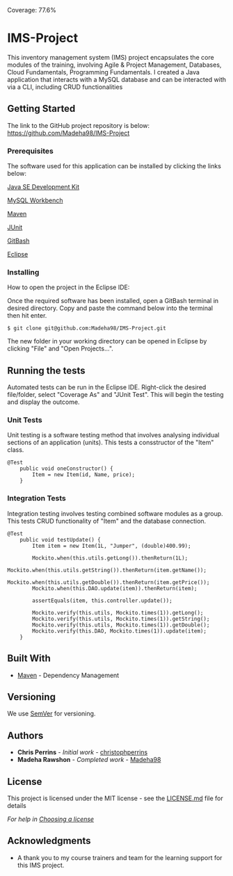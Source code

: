 Coverage: 77.6%
# IMS-Project

This inventory management system (IMS) project encapsulates the core modules of the training, involving Agile & Project Management, Databases, Cloud Fundamentals, Programming Fundamentals. I created a Java application that interacts with a MySQL database and can be interacted with via a CLI, including CRUD functionalities

## Getting Started

The link to the GitHub project repository is below:
https://github.com/Madeha98/IMS-Project

### Prerequisites

The software used for this application can be installed by clicking the links below:


[Java SE Development Kit](https://www.oracle.com/java/technologies/downloads/)

[MySQL Workbench](https://dev.mysql.com/downloads/windows/installer/8.0.html)

[Maven](https://maven.apache.org/download.cgi)

[JUnit](https://junit.org/junit5/)

[GitBash](https://git-scm.com/)

[Eclipse](https://eclipse.org/downloads/)



### Installing

How to open the project in the Eclipse IDE:

Once the required software has been installed, open a GitBash terminal in desired directory. Copy and paste the command below into the terminal then hit enter.

```
$ git clone git@github.com:Madeha98/IMS-Project.git
```
The new folder in your working directory can be opened in Eclipse by clicking "File" and "Open Projects...".

## Running the tests

Automated tests can be run in the Eclipse IDE. Right-click the desired file/folder, select "Coverage As" and "JUnit Test". This will begin the testing and display the outcome.

### Unit Tests 

Unit testing is a software testing method that involves analysing individual sections of an application (units). This tests a consstructor of the "Item" class.

```
@Test
	public void oneConstructor() {
		Item = new Item(id, Name, price);
	}
```

### Integration Tests 
Integration testing involves testing combined software modules as a group. This tests CRUD functionality of "Item" and the database connection.

```
@Test
	public void testUpdate() {
		Item item = new Item(1L, "Jumper", (double)400.99);

		Mockito.when(this.utils.getLong()).thenReturn(1L);
		Mockito.when(this.utils.getString()).thenReturn(item.getName());
		Mockito.when(this.utils.getDouble()).thenReturn(item.getPrice());
		Mockito.when(this.DAO.update(item)).thenReturn(item);

		assertEquals(item, this.controller.update());

		Mockito.verify(this.utils, Mockito.times(1)).getLong();
		Mockito.verify(this.utils, Mockito.times(1)).getString();
		Mockito.verify(this.utils, Mockito.times(1)).getDouble();
		Mockito.verify(this.DAO, Mockito.times(1)).update(item);
	}
```

## Built With

* [Maven](https://maven.apache.org/) - Dependency Management

## Versioning

We use [SemVer](http://semver.org/) for versioning.

## Authors

* **Chris Perrins** - *Initial work* - [christophperrins](https://github.com/christophperrins)
* **Madeha Rawshon** - *Completed work* - [Madeha98](https://github.com/Madeha98)

## License

This project is licensed under the MIT license - see the [LICENSE.md](LICENSE.md) file for details 

*For help in [Choosing a license](https://choosealicense.com/)*

## Acknowledgments

* A thank you to my course trainers and team for the learning support for this IMS project.

